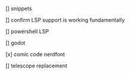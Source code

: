 [] snippets

[] confirm LSP support is working fundamentally

[] powershell LSP

[] godot

[x] comic code nerdfont

[] telescope replacement
